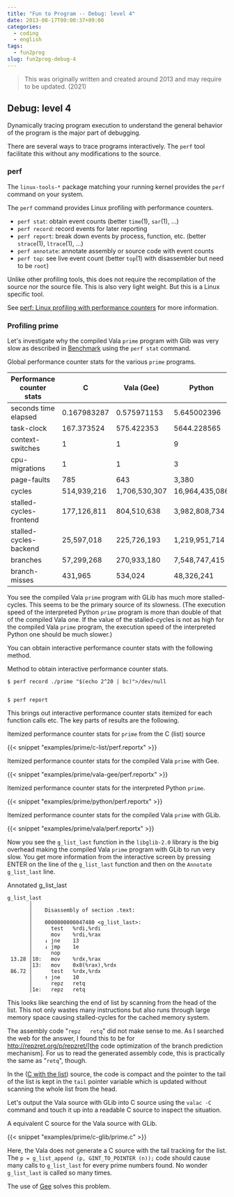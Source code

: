 ```yaml
---
title: "Fun to Program -- Debug: level 4"
date: 2013-08-17T00:00:37+09:00
categories:
  - coding
  - english
tags:
  - fun2prog
slug: fun2prog-debug-4
---
```


> This was originally written and created around 2013 and may require to be
> updated. (2021)

## Debug: level 4

Dynamically tracing program execution to understand the general behavior of the program is
the major part of debugging.

There are several ways to trace programs interactively.  The `perf` tool
facilitate this without any modifications to the source.

### perf

The `linux-tools-*` package matching your running kernel provides the `perf`
command on your system.

The `perf` command provides Linux profiling with performance counters.

* `perf stat`: obtain event counts (better `time`(1), `sar`(1), ...)
* `perf record`: record events for later reporting
* `perf report`: break down events by process, function, etc. (better `strace`(1), `ltrace`(1), ...)
* `perf annotate`: annotate assembly or source code with event counts
* `perf top`: see live event count (better `top`(1) with disassembler but need to be `root`)

Unlike other profiling tools, this does not require the recompilation of the
source nor the source file.  This is also very light weight.  But this is a
Linux specific tool.

See [perf: Linux profiling with performance counters](https://perf.wiki.kernel.org/) for more information.

### Profiling prime

Let's investigate why the compiled Vala `prime` program with Glib was
very slow as described in [Benchmark](/en/2013/08/17/fun2prog-prime/#benchmark) using the `perf stat`
command.

Global performance counter stats for the various `prime` programs.

<!-- "examples/prime/bench/perf.txt" -->

|Performance counter stats|C|Vala (Gee)|Python|Vala (GLib) |
| --- | --- | --- | --- | --- |
|seconds time elapsed|0.167983287|0.575971153|5.645002396|9.481985276 |
|task-clock|167.373524|575.422353|5644.228565|9480.929621 |
|context-switches|1|1|9|19 |
|cpu-migrations|1|1|3|1 |
|page-faults|785|643|3,380|1,042 |
|cycles|514,939,216|1,706,530,307|16,964,435,086|27,931,279,895 |
|stalled-cycles-frontend|177,126,811|804,510,638|3,982,808,734|23,873,332,537 |
|stalled-cycles-backend|25,597,018|225,726,193|1,219,951,714|18,391,463,018 |
|branches|57,299,268|270,933,180|7,548,747,415|3,431,684,225 |
|branch-misses|431,965|534,024|48,326,241|616,496 |

You see the compiled Vala `prime` program with GLib has much more
stalled-cycles.  This seems to be the primary source of its slowness. (The
execution speed of the interpreted Python `prime` program is more than double
of that of the compiled Vala one.  If the value of the stalled-cycles is not as
high for the compiled Vala `prime` program, the execution speed of the
interpreted Python one should be much slower.)

You can obtain interactive performance counter stats with the following method.
 
Method to obtain interactive performance counter stats.
```
$ perf record ./prime "$(echo 2^20 | bc)">/dev/null


$ perf report
```

This brings out interactive performance counter stats itemized for each
function calls etc.  The key parts of results are the following.

Itemized performance counter stats for `prime` from the C (list) source

{{< snippet "examples/prime/c-list/perf.reportx" >}}


Itemized performance counter stats for the compiled Vala `prime` with Gee.

{{< snippet "examples/prime/vala-gee/perf.reportx" >}}


Itemized performance counter stats for the interpreted Python `prime`.

{{< snippet "examples/prime/python/perf.reportx" >}}


Itemized performance counter stats for the compiled Vala `prime` with GLib.

{{< snippet "examples/prime/vala/perf.reportx" >}}


Now you see the `g_list_last` function in the `libglib-2.0` library is the big
overhead making the compiled Vala `prime` program with GLib to run very
slow.  You get more information from the interactive screen by pressing ENTER
on the line of the `g_list_last` function and then on the `Annotate
g_list_last` line.

Annotated g_list_last
```
g_list_last                                                                     
       │
       │    Disassembly of section .text:
       │
       │    0000000000047480 <g_list_last>:
       │      test   %rdi,%rdi
       │      mov    %rdi,%rax
       │    ↓ jne    13
       │    ↓ jmp    1e
       │      nop
 13.28 │10:   mov    %rdx,%rax
       │13:   mov    0x8(%rax),%rdx
 86.72 │      test   %rdx,%rdx
       │    ↑ jne    10
       │      repz   retq
       │1e:   repz   retq
```

This looks like searching the end of list by scanning from the head of the
list.  This not only wastes many instructions but also runs through
large memory space causing stalled-cycles for the cached memory system.

The assembly code "`repz   retq`" did not make sense to me.  As I searched the
web for the answer, I found this to be for http://repzret.org/p/repzret/[the code
optimization of the branch prediction mechanism].  For us to read the generated
assembly code, this is practically the same as "`retq`", though.

In the ([C with the list](/en/2013/08/17/fun2prog-prime/#c-with-the-list)) source, the code is compact and
the pointer to the tail of the list is kept in the `tail` pointer variable
which is updated without scanning the whole list from the head.

Let's output the Vala source with GLib into C source using the `valac -C`
command and touch it up into a readable C source to inspect the situation.

A equivalent C source for the Vala source with GLib.

{{< snippet "examples/prime/c-glib/prime.c" >}}


Here, the Vala does not generate a C source with the tail tracking for the
list.  The `p = g_list_append (p, GINT_TO_POINTER (n));` code should cause many
calls to `g_list_last` for every prime numbers found. No wonder `g_list_last`
is called so many times.

The use of [Gee](https://live.gnome.org/Libgee) solves this problem.


<!-- vim: set sw=2 sts=2 ai si et tw=79 ft=markdown: -->
